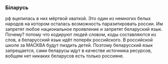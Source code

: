### Бiларусь

рф вцепилась в них мёртвой хваткой. Это один из немногих белых народов на котором осталась возможность паразитировать россии. Им запретят любое национальное проявление и запретят беларуский язык. Почему? потому что кодируют людей словом, коды составляются из слов, а беларусский язык идёт поперёк российского. В российской школе за МАСКВА будут пиздить детей. Поэтому беларусский язык запрещается, сами беларусы идут в качестве источника ресурсов, вобщем нет никаких беларусов есть только россияне.